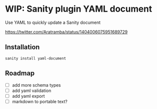 # WIP: Sanity plugin YAML document

Use YAML to quickly update a Sanity document

https://twitter.com/Aratramba/status/1404006075951689729

## Installation

```
sanity install yaml-document
```

## Roadmap

* [ ] add more schema types
* [ ] add yaml validation
* [ ] add yaml export
* [ ] markdown to portable text?